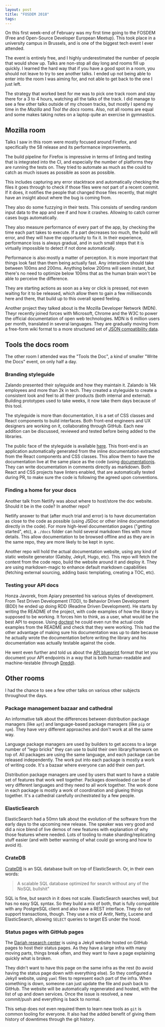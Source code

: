 ```yaml
---
layout: post
title: "FOSDEM 2018"
tags:
---
```


On this first week-end of February was my first time going to the FOSDEM (Free
and Open-Source Developer European Meetup). This took place in a university
campus in Brussels, and is one of the biggest tech event I ever attended.

The event is entirely free, and I highly underestimated the number of people
that would show up. Talks are non-stop all day long and rooms fill up quickly.
I learned the hard way that if you have a good spot in a room, you should not
leave to try to see another talks. I ended up not being able to enter into the
room I was aiming for, and not able to get back to the one I just left.

The strategy that worked best for me was to pick one track room and stay there
for a 3 to 4 hours, watching all the talks of the track. I did manage to see
a few other talks outside of my chosen tracks, but mostly I spend my time in the
*Mozilla* and *Tool the docs* rooms. Also, not all rooms are equal and some
makes taking notes on a laptop quite an exercise in gymnastics.

## Mozilla room

Talks I saw in this room were mostly focused around Firefox, and specifically
the 58 release and its performance improvements.

The build pipeline for Firefox is impressive in terms of linting and testing
that is integrated into the CI, and especially the number of platforms they are
running the tests on. They tried to automate as much as the could to catch as
much issues as possible as soon as possible.

This includes capturing any error stacktrace and automatically checking the
files it goes through to check if those files were not part of a recent commit.
If it does, it notifies the people that changed those files recently, that might
have an insight about where the bug is coming from.

They also do some fuzzying in their tests. This consists of sending random input
data to the app and see if and how it crashes. Allowing to catch corner cases
bugs automatically.

They also measure performance of every part of the app, by checking the time
each part takes to execute. If a part decreases too much, the build will error,
and they will have the opportunity to fix it. In their experience, performance
loss is always gradual, and in such small steps that it is virtually impossible
to detect if not done automatically.

Performance is also mostly a matter of perception. It is more important that
things look fast than them being actually fast. Any interaction should take
between 100ms and 200ms. Anything below 200ms will seem instant, but there's no
need to optimize below 100ms that as the human brain won't be able to perceive
the difference.

They are starting actions as soon as a key or click is pressed, not even waiting
for it to be released, which allow them to gain a few milliseconds here and
there, that build up to this overall speed feeling.

Another project they talked about is the Mozilla Developer Network (MDN). Theyr
recently joined forces with Microsoft, Chrome and the W3C to power the official
documentation of open web technologies. MDN is 6 million users per month,
translated in several languages. They are gradually moving from a free-form wiki
format to a more structured set of [JSON compatibility
data][1].

## Tools the docs room

The other room I attended was the "Tools the Doc", a kind of smaller "Write the
Docs" event, on only half a day.

### Branding styleguide

Zalando presented their syleguide and how they maintain it. Zalando is 14k
employees and more than 2k in tech. They created a styleguide to create
a consistent look and feel to all their products (both internal and external).
Building prototypes used to take weeks, it now take them days because of this
tool.

The styleguide is more than documentation, it is a set of CSS classes and React
components to build interfaces. Both front-end engineers and UX designers are
working on it, collaborating through GitHub. Each new addition can be discussed,
reviewed and tested before being added to the libraries.

The public face of the styleguide is available [here][2]. This front-end is an
application automatically generated from the inline documentation extracted from
the React components and CSS classes. This allow them to have the documentation
live at the same place as the code (using [documentationjs][3]. They can write
documentation in comments directly as markdown. Both React and CSS projects have
linters enabled, that are automatically tested during PR, to make sure the code
is following the agreed upon conventions.

### Finding a home for your docs

Another talk from Netlify was about where to host/store the doc website. Should
it be in the code? In another repo?

Netlify answer to that (after much trial and error) is to have documentation as
close to the code as possible (using JSDoc or other inline documentation
directly in the code). For more high-level documentation pages ("getting
started", etc), a `./docs` folder can hold several markdown files with more
details. This allow documentation to be browsed offline and as they are in the
same repo, they are more likely to be kept in sync.

Another repo will hold the actual documentation website, using any kind of
static website generator (Gatsby, Jekyll, Hugo, etc). This repo will fetch the
content from the code repo, build the website around it
and deploy it. They are using markdown-magic to enhance default markdown
capabilities (fetching external sourcing, adding basic templating, creating
a TOC, etc).

### Testing your API docs

Honza Javorek, from Apiary presented his various styles of development. From
Test Driven Development (TDD), to Behavior Driven Development (BDD) he ended up
doing RDD (Readme Driven Development). He starts by writing the README of the
project, with code examples of how the library is supposed to be working. It
forces him to think, as a user, what would be the best API to expose. Using
[doctest][4] he could even run the actual code
examples from the README and check that they were working. This had the other
advantage of making sure his documentation was up to date because he actually
wrote the documentation before writing the library and his documentation was
actually testable against the code.

He went even further and told us about the [API blueprint][5] format that let
you document your API endpoints in a way that is both human-readable and
machine-testable (through [Dredd][6]).

## Other rooms

I had the chance to see a few other talks on various other subjects throughout
the days.

### Package management bazaar and cathedral

An informative talk about the differences between distribution package managers
(like `apt`) and language-based package managers (like `pip` or `npm`). They
have very different approaches and don't work at all the same way.

Language package managers are used by builders to get access to a large number
of "lego bricks" they can use to build their own library/framwork on top of.
All packages are using the same language, and each package can be released
independently. The work put into each package is mostly a work of writing code.
It's a bazaar where everyone can add their own part.

Distribution package managers are used by users that want to have a stable set
of features that work well together. Packages downloaded can be of very
different languages and they need to all work together. The work done in each
package is mostly a work of coordination and glueing things together. It's
a cathedral carefully orchestrated by a few people.

### ElasticSearch

ElasticSearch had a 50mn talk about the evolution of the software from the early
days to the upcoming new release. The speaker was very good and did a nice blend
of live demos of new features with explanation of why those features where
needed. Lots of tooling to make sharding/replicating stuff easier (and with
better warning of what could go wrong and how to avoid it).

### CrateDB

[CrateDB][7] is an SQL database built on top of ElasticSearch.
Or, in their own words:

> A scalable SQL database optimized for search without any of the NoSQL
> bullshit"

SQL is fine, but search in it does not scale. ElasticSearch searches well, but
has no easy SQL syntax. So they build a mix of both, that is fully compatible
with any PostgreSQL client and also have a REST interface. They do not support
transactions, though. They use a mix of Antlr, Netty, Lucene and ElasticSearch,
allowing `SELECT` queries to target ES under the hood.

### Status pages with GitHub pages

The [Dariah research center][8] is using a Jekyll website
hosted on GitHub pages to host their status pages. As they have a large infra
with many moving parts, things break often, and they want to have a page
explaining quickly what is broken.

They didn't want to have this page on the same infra as the rest (to avoid
having the status page down with everything else). So they configured a Jekyll
website, using `yaml` files to represent each part of the infra. When something
is down, someone can just update the file and push back to GitHub. The website
will be automatically regenerated and hosted, with the list of up and down
services. Once the issue is resolved, a new commit/push and everything is back
to normal.

This setup does not even required them to learn new tools as `git` is common
tooling for everyone. It also had the added benefit of giving them history of
downtimes through the git history.

[1]: https://github.com/mdn/browser-compat-data
[2]: https://fabric-design.github.io/styleguide/#/general/4-typography
[3]: http://documentation.js.org/
[4]: https://pymotw.com/2/doctest/
[5]: https://apiblueprint.org/
[6]: http://dredd.readthedocs.io/en/latest/
[7]: https://crate.io/
[8]: https://dariah-de.github.io/status/
